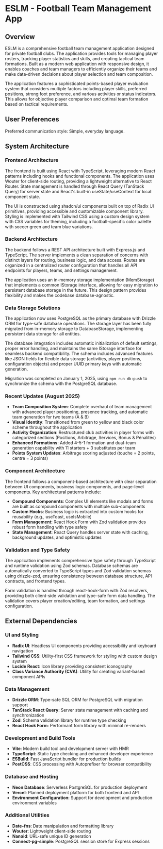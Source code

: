# ESLM - Football Team Management App

## Overview

ESLM is a comprehensive football team management application designed for private football clubs. The application provides tools for managing player rosters, tracking player statistics and skills, and creating tactical team formations. Built as a modern web application with responsive design, it enables coaches and team managers to efficiently organize their teams and make data-driven decisions about player selection and team composition.

The application features a sophisticated points-based player evaluation system that considers multiple factors including player skills, preferred positions, strong foot preference, and various activities or status indicators. This allows for objective player comparison and optimal team formation based on tactical requirements.

## User Preferences

Preferred communication style: Simple, everyday language.

## System Architecture

### Frontend Architecture
The frontend is built using React with TypeScript, leveraging modern React patterns including hooks and functional components. The application uses Wouter for client-side routing, providing a lightweight alternative to React Router. State management is handled through React Query (TanStack Query) for server state and React's built-in useState/useContext for local component state.

The UI is constructed using shadcn/ui components built on top of Radix UI primitives, providing accessible and customizable component library. Styling is implemented with Tailwind CSS using a custom design system with CSS variables for theming, including a football-specific color palette with soccer green and team blue variations.

### Backend Architecture
The backend follows a REST API architecture built with Express.js and TypeScript. The server implements a clean separation of concerns with distinct layers for routing, business logic, and data access. Routes are organized in a centralized router configuration that handles all API endpoints for players, teams, and settings management.

The application uses an in-memory storage implementation (MemStorage) that implements a common IStorage interface, allowing for easy migration to persistent database storage in the future. This design pattern provides flexibility and makes the codebase database-agnostic.

### Data Storage Solutions
The application now uses PostgreSQL as the primary database with Drizzle ORM for type-safe database operations. The storage layer has been fully migrated from in-memory storage to DatabaseStorage, implementing persistent data storage for all entities.

The database integration includes automatic initialization of default settings, proper error handling, and maintains the same IStorage interface for seamless backend compatibility. The schema includes advanced features like JSON fields for flexible data storage (activities, player positions, configuration objects) and proper UUID primary keys with automatic generation.

Migration was completed on January 1, 2025, using `npm run db:push` to synchronize the schema with the PostgreSQL database.

### Recent Updates (August 2025)
- **Team Composition System**: Complete overhaul of team management with advanced player positioning, presence tracking, and automatic team generation for two teams (A & B)
- **Visual Identity**: Transitioned from green to yellow and black color scheme throughout the application
- **Activity Organization**: Restructured club activities in player forms with categorized sections (Positions, Arbitrage, Services, Bonus & Pénalités)
- **Enhanced Formations**: Added 4-5-1 formation and dual-team generation capability with 11 starters + 3 substitutes per team
- **Points System Updates**: Arbitrage scoring adjusted (touche = 2 points, centre = 3 points)

### Component Architecture
The frontend follows a component-based architecture with clear separation between UI components, business logic components, and page-level components. Key architectural patterns include:

- **Compound Components**: Complex UI elements like modals and forms are built as compound components with multiple sub-components
- **Custom Hooks**: Business logic is extracted into custom hooks for reusability (e.g., useToast, useIsMobile)
- **Form Management**: React Hook Form with Zod validation provides robust form handling with type safety
- **State Management**: React Query handles server state with caching, background updates, and optimistic updates

### Validation and Type Safety
The application implements comprehensive type safety through TypeScript and runtime validation using Zod schemas. Database schemas are automatically converted to TypeScript types and Zod validation schemas using drizzle-zod, ensuring consistency between database structure, API contracts, and frontend types.

Form validation is handled through react-hook-form with Zod resolvers, providing both client-side validation and type-safe form data handling. The validation covers player creation/editing, team formation, and settings configuration.

## External Dependencies

### UI and Styling
- **Radix UI**: Headless UI components providing accessibility and keyboard navigation
- **Tailwind CSS**: Utility-first CSS framework for styling with custom design system
- **Lucide React**: Icon library providing consistent iconography
- **Class Variance Authority (CVA)**: Utility for creating variant-based component APIs

### Data Management
- **Drizzle ORM**: Type-safe SQL ORM for PostgreSQL with migration support
- **TanStack React Query**: Server state management with caching and synchronization
- **Zod**: Schema validation library for runtime type checking
- **React Hook Form**: Performant form library with minimal re-renders

### Development and Build Tools
- **Vite**: Modern build tool and development server with HMR
- **TypeScript**: Static type checking and enhanced developer experience
- **ESBuild**: Fast JavaScript bundler for production builds
- **PostCSS**: CSS processing with Autoprefixer for browser compatibility

### Database and Hosting
- **Neon Database**: Serverless PostgreSQL for production deployment
- **Vercel**: Planned deployment platform for both frontend and API
- **Environment Configuration**: Support for development and production environment variables

### Additional Utilities
- **Date-fns**: Date manipulation and formatting library
- **Wouter**: Lightweight client-side routing
- **Nanoid**: URL-safe unique ID generation
- **Connect-pg-simple**: PostgreSQL session store for Express sessions